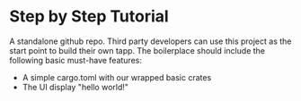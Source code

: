 # Step by Step Tutorial
A standalone github repo. Third party developers can use this project as the start point to build their own tapp. The boilerplace should include the following basic must-have features:

-   A simple cargo.toml with our wrapped basic crates
-   The UI display "hello world!"